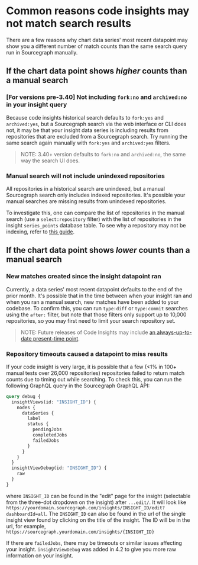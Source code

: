 # Common reasons code insights may not match search results

There are a few reasons why chart data series' most recent datapoint may show you a different number of match counts than the same search query run in Sourcegraph manually. 

## If the chart data point shows *higher* counts than a manual search

### [For versions pre-3.40] Not including `fork:no` and `archived:no` in your insight query

Because code insights historical search defaults to `fork:yes` and `archived:yes`, but a Sourcegraph search via the web interface or CLI does not, it may be that your insight data series is including results from repositories that are excluded from a Sourcegraph search. Try running the same search again manually with `fork:yes` and `archived:yes` filters. 

> NOTE: 3.40+ version defaults to `fork:no` and `archived:no`, the same way the search UI does.

### Manual search will not include unindexed repositories

All repositories in a historical search are unindexed, but a manual Sourcegraph search only includes indexed repositories. It's possible your manual searches are missing results from unindexed repositories. 

To investigate this, one can compare the list of repositories in the manual search (use a `select:repository` filter) with the list of repositories in the insight `series_points` database table. To see why a repository may not be indexing, refer to [this guide](../../admin/troubleshooting.md#sourcegraph-is-not-returning-results-from-a-repository-unless-repo-is-included). 

## If the chart data point shows *lower* counts than a manual search 

### New matches created since the insight datapoint ran

Currently, a data series' most recent datapoint defaults to the end of the prior month. It's possible that in the time between when your insight ran and when you ran a manual search, new matches have been added to your codebase. To confirm this, you can run `type:diff` or `type:commit` searches using the `after:` filter, but note that those filters only support up to 10,000 repositories, so you may first need to limit your search repository set. 

> NOTE: Future releases of Code Insights may include [an always-up-to-date present-time point](https://github.com/sourcegraph/sourcegraph/issues/24186).

### Repository timeouts caused a datapoint to miss results

If your code insight is very large, it is possible that a few (\<1% in 100+ manual tests over 26,000 repositories) repositories failed to return match counts due to timing out while searching. To check this, you can run the following GraphQL query in the Sourcegraph GraphQL API: 
```graphql
query debug {
  insightViews(id: "INSIGHT_ID") {
    nodes {
      dataSeries {
        label
        status {
          pendingJobs
          completedJobs
          failedJobs
        }
      }
    }
  }
  insightViewDebug(id: "INSIGHT_ID") {
    raw
  }
}
```

where `INSIGHT_ID` can be found in the "edit" page for the insight (selectable from the three-dot dropdown on the insight) after `...edit/`. It will look like `https://yourdomain.sourcegraph.com/insights/INSIGHT_ID/edit?dashboardId=all`. The `INSIGHT_ID` can also be found in the url of the single insight view found by clicking on the title of the insight. The ID will be in the url, for example, `https://sourcegraph.yourdomain.com/insights/{INSIGHT_ID}`

If there are `failedJobs`, there may be timeouts or similar issues affecting your insight. 
`insightViewDebug` was added in 4.2 to give you more raw information on your insight. 
